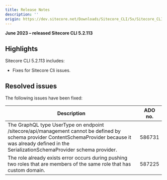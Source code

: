 ```yaml
---
title: Release Notes
description: ''
origin: https://dev.sitecore.net/Downloads/Sitecore_CLI/5x/Sitecore_CLI_52113/Release_Notes
---
```


**June 2023 – released Sitecore CLI 5.2.113**

## Highlights

Sitecore CLI 5.2.113 includes:

-   Fixes for Sitecore Cli issues.

## Resolved issues

The following issues have been fixed:

 | Description | ADO no. |
 | --- | --- |
 | The GraphQL type UserType on endpoint /sitecore/api/management cannot be defined by schema provider ContentSchemaProvider because it was already defined in the SerializationSchemaProvider schema provider. | 586731 |
 | The role already exists error occurs during pushing two roles that are members of the same role that has custom domain. | 587225 |